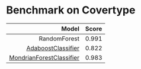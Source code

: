 # Benchmark on Covertype

| Model | Score |
| -----:|:----- |
| RandomForest | 0.991 |
| [AdaboostClassifier](https://scikit-learn.org/stable/modules/generated/sklearn.ensemble.AdaBoostClassifier.html) |0.822 |
| [MondrianForestClassifier](https://github.com/AlexandreAbraham/acme_factory/tree/main/Classification/scikit-garden-MondrianForestClassifier) | 0.983 |
